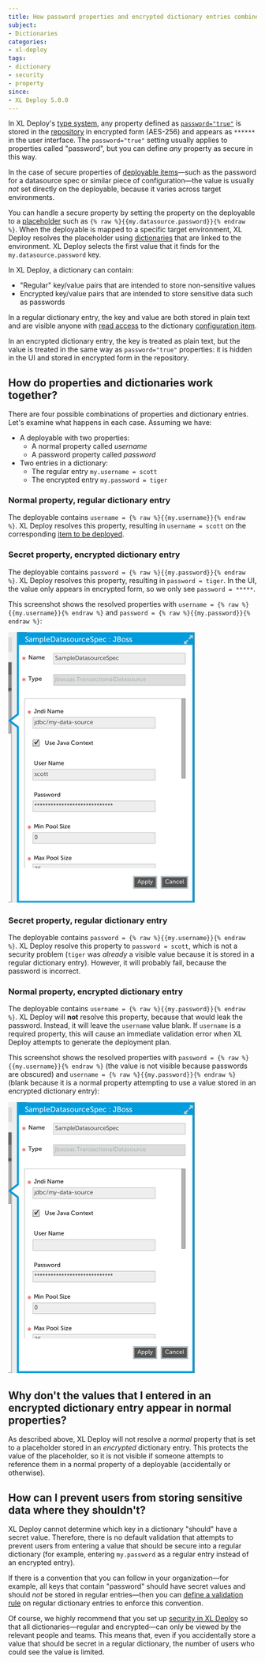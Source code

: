 ```yaml
---
title: How password properties and encrypted dictionary entries combine to secure sensitive data in XL Deploy
subject:
- Dictionaries
categories:
- xl-deploy
tags:
- dictionary
- security
- property
since:
- XL Deploy 5.0.0
---
```


In XL Deploy's [type system](/xl-deploy/concept/key-xl-deploy-concepts.html#type-system), any property defined as [`password="true"`](/xl-deploy/how-to/customizing-the-xl-deploy-type-system.html#synthetic-properties) is stored in the [repository](/xl-deploy/concept/the-xl-deploy-repository.html) in encrypted form (AES-256) and appears as `******` in the user interface. The `password="true"` setting usually applies to properties called "password", but you can define _any_ property as secure in this way.

In the case of secure properties of [deployable items](/xl-deploy/concept/key-xl-deploy-concepts.html#deployables)—such as the password for a datasource spec or similar piece of configuration—the value is usually _not_ set directly on the deployable, because it varies across target environments.

You can handle a secure property by setting the property on the deployable to a [placeholder](/xl-deploy/how-to/using-placeholders-in-xl-deploy.html) such as `{% raw %}{{my.datasource.password}}{% endraw %}`. When the deployable is mapped to a specific target environment, XL Deploy resolves the placeholder using [dictionaries](/xl-deploy/concept/key-xl-deploy-concepts.html#dictionaries) that are linked to the environment. XL Deploy selects the first value that it finds for the `my.datasource.password` key.

In XL Deploy, a dictionary can contain:

* "Regular" key/value pairs that are intended to store non-sensitive values
* Encrypted key/value pairs that are intended to store sensitive data such as passwords

In a regular dictionary entry, the key and value are both stored in plain text and are visible anyone with [read access](/xl-deploy/concept/overview-of-security-in-xl-deploy.html#permissions) to the dictionary [configuration item](/xl-deploy/concept/key-xl-deploy-concepts.html#configuration-items-cis).

In an encrypted dictionary entry, the key is treated as plain text, but the value is treated in the same way as `password="true"` properties: it is hidden in the UI and stored in encrypted form in the repository.

## How do properties and dictionaries work together?

There are four possible combinations of properties and dictionary entries. Let's examine what happens in each case. Assuming we have:

* A deployable with two properties:
    * A normal property called _username_
    * A password property called _password_
* Two entries in a dictionary:
    * The regular entry `my.username = scott`
    * The encrypted entry `my.password = tiger`

### Normal property, regular dictionary entry

The deployable contains `username = {% raw %}{{my.username}}{% endraw %}`. XL Deploy resolves this property, resulting in `username = scott` on the corresponding [item to be deployed](/xl-deploy/concept/key-xl-deploy-concepts.html#deployeds).

### Secret property, encrypted dictionary entry

The deployable contains `password = {% raw %}{{my.password}}{% endraw %}`. XL Deploy resolves this property, resulting in `password = tiger`. In the UI, the value only appears in encrypted form, so we only see `password = *****`.

This screenshot shows the resolved properties with `username = {% raw %}{{my.username}}{% endraw %}` and `password = {% raw %}{{my.password}}{% endraw %}`:

![Resolved properties](images/resolved-secret-property.png)

### Secret property, regular dictionary entry

The deployable contains `password = {% raw %}{{my.username}}{% endraw %}`. XL Deploy resolve this property to `password = scott`, which is not a security problem (`tiger` was _already_ a visible value because it is stored in a regular dictionary entry). However, it will probably fail, because the password is incorrect.

### Normal property, encrypted dictionary entry

The deployable contains `username = {% raw %}{{my.password}}{% endraw %}`. XL Deploy will **not** resolve this property, because that would leak the password. Instead, it will leave the `username` value blank. If `username` is a required property, this will cause an immediate validation error when XL Deploy attempts to generate the deployment plan.

This screenshot shows the resolved properties with `password = {% raw %}{{my.username}}{% endraw %}` (the value is not visible because passwords are obscured) and `username = {% raw %}{{my.password}}{% endraw %}` (blank because it is a normal property attempting to use a value stored in an encrypted dictionary entry):

![Resolved properties](images/resolved-normal-property.png)

## Why don't the values that I entered in an encrypted dictionary entry appear in normal properties?

As described above, XL Deploy will not resolve a _normal_ property that is set to a placeholder stored in an _encrypted_ dictionary entry. This protects the value of the placeholder, so it is not visible if someone attempts to reference them in a normal property of a deployable (accidentally or otherwise).

## How can I prevent users from storing sensitive data where they shouldn't?

XL Deploy cannot determine which key in a dictionary "should" have a secret value. Therefore, there is no default validation that attempts to prevent users from entering a value that should be secure into a regular dictionary (for example, entering `my.password` as a regular entry instead of an encrypted entry).

If there is a convention that you can follow in your organization—for example, all keys that contain "password" should have secret values and should _not_ be stored in regular entries—then you can [define a validation rule](/xl-deploy/how-to/create-a-custom-validation-rule.html) on regular dictionary entries to enforce this convention.

Of course, we highly recommend that you set up [security in XL Deploy](/xl-deploy/concept/overview-of-security-in-xl-deploy.html) so that all dictionaries—regular and encrypted—can only be viewed by the relevant people and teams. This means that, even if you accidentally store a value that should be secret in a regular dictionary, the number of users who could see the value is limited.
